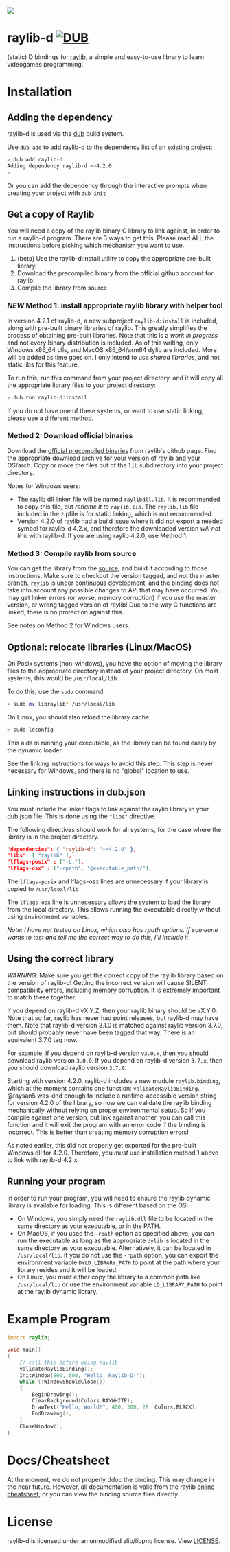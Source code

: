 ![](raylib_logo.png)

# raylib-d [![DUB](https://img.shields.io/dub/v/raylib-d?style=for-the-badge)](https://code.dlang.org/packages/raylib-d)
(static) D bindings for [raylib](https://www.raylib.com/), a simple and easy-to-use library to learn videogames programming.

# Installation

## Adding the dependency

raylib-d is used via the [dub](https://code.dlang.org) build system.

Use `dub add` to add raylib-d to the dependency list of an existing project:

```sh
> dub add raylib-d
Adding dependency raylib-d ~>4.2.0
>
```

Or you can add the dependency through the interactive prompts when creating your project with `dub init`

## Get a copy of Raylib
You will need a copy of the raylib binary C library to link against, in order to run a raylib-d program. There are 3 ways to get this. Please read ALL the instructions before picking which mechanism you want to use.

1. (beta) Use the raylib-d:install utility to copy the appropriate pre-built library.
2. Download the precompiled binary from the official github account for raylib.
3. Compile the library from source

### *NEW* Method 1: install appropriate raylib library with helper tool

In version 4.2.1 of raylib-d, a new subproject `raylib-d:install` is included, along with pre-built binary libraries of raylib. This greatly simplifies the process of obtaining pre-built libraries. Note that this is a *work in progress* and not every binary distribution is included. As of this writing, only Windows x86_64 dlls, and MacOS x86_64/arm64 dylib are included. More will be added as time goes on. I only intend to use *shared libraries*, and not static libs for this feature.

To run this, run this command from your project directory, and it will copy all the appropriate library files to your project directory:

```sh
> dub run raylib-d:install
```

If you do not have one of these systems, or want to use static linking, please use a different method.

### Method 2: Download official binaries

Download the [official precompiled binaries](https://github.com/raysan5/raylib/releases) from raylib's github page. Find the appropriate download archive for your version of raylib and your OS/arch. Copy or move the files out of the `lib` subdirectory into your project directory.

Notes for Windows users:
* The raylib dll linker file will be named `raylibdll.lib`. It is recommended to copy this file, but *rename it to `raylib.lib`*. The `raylib.lib` file included in the zipfile is for static linking, which is not recommended.
* Version 4.2.0 of raylib had a [build issue](https://github.com/raysan5/raylib/issues/2671) where it did not export a needed symbol for raylib-d 4.2.x, and therefore the downloaded version *will not link* with raylib-d. If you are using raylib 4.2.0, use Method 1.

### Method 3: Compile raylib from source

You can get the library from the [source](https://github.com/raysan5/raylib), and build it according to those instructions. Make sure to checkout the version tagged, and *not* the master branch. `raylib` is under continuous development, and the binding does not take into account any possible changes to API that may have occurred. You may get linker errors (or worse, memory corruption) if you use the master version, or wrong tagged version of raylib! Due to the way C functions are linked, there is no protection against this.

See notes on Method 2 for Windows users.

## Optional: relocate libraries (Linux/MacOS)

On Posix systems (non-windows), you have the option of moving the library files to the appropriate directory instead of your project directory. On most systems, this would be `/usr/local/lib`.

To do this, use the `sudo` command:

```sh
> sudo mv libraylib* /usr/local/lib
```

On Linux, you should also reload the library cache:

```sh
> sudo ldconfig
```

This aids in running your executable, as the library can be found easily by the dynamic loader.

See the linking instructions for ways to avoid this step. This step is never necessary for Windows, and there is no "global" location to use.

## Linking instructions in dub.json

You must include the linker flags to link against the raylib library in your dub.json file. This is done using the `"libs"` directive.

The following directives should work for all systems, for the case where the library is in the project directory.

```json
"dependencies": { "raylib-d": "~>4.2.0" },
"libs": [ "raylib" ],
"lflags-posix" : ["-L."],
"lflags-osx" : ["-rpath", "@executable_path/"],
```

The `lflags-posix` and lflags-osx lines are unnecessary if your library is copied to `/usr/lcoal/lib`

The `lflags-osx` line is unnecessary allows the system to load the library from the local directory. This allows running the executable directly without using environment variables.

*Note: I have not tested on Linux, which also has rpath options. If someone wants to test and tell me the correct way to do this, I'll include it*

## Using the correct library

*WARNING*: Make sure you get the correct copy of the raylib library based on the version of raylib-d! Getting the incorrect version will cause SILENT compatibility errors, including memory corruption. It is extremely important to match these together.

If you depend on raylib-d vX.Y.Z, then your raylib binary should be vX.Y.0. Note that so far, raylib has never had point releases, but raylib-d may have them. Note that raylib-d version 3.1.0 is matched against raylib version 3.7.0, but should probably never have been tagged that way. There is an equivalent 3.7.0 tag now.

For example, if you depend on raylib-d version `v3.0.x`, then you should download raylib version `3.0.0`. If you depend on raylib-d version `3.7.x`, then you should download raylib version `3.7.0`.

Starting with version 4.2.0, raylib-d includes a new module `raylib.binding`,
which at the moment contains one function: `validateRaylibBinding`. @raysan5
was kind enough to include a runtime-accessible version string for version
4.2.0 of the library, so now we can validate the raylib binding mechanically
without relying on proper environmental setup. So if you compile against one
version, but link against another, you can call this function and it will exit
the program with an error code if the binding is incorrect. This is better than
creating memory corruption errors!

As noted earlier, this did not properly get exported for the pre-built Windows dll for 4.2.0. Therefore, you *must* use installation method 1 above to link with raylib-d 4.2.x.

## Running your program

In order to run your program, you will need to ensure the raylib dynamic library is available for loading. This is different based on the OS:

* On Windows, you simply need the `raylib.dll` file to be located in the same directory as your executable, or in the PATH.
* On MacOS, if you used the `-rpath` option as specified above, you can run the executable as long as the appropriate `dylib` is located in the same directory as your executable. Alternatively, it can be located in `/usr/local/lib`. If you do not use the `-rpath` option, you can export the environment variable `DYLD_LIBRARY_PATH` to point at the path where your library resides and it will be loaded.
* On Linux, you must either copy the library to a common path like `/usr/local/lib` or use the environment variable `LD_LIBRARY_PATH` to point at the raylib dynamic library.

# Example Program
```D
import raylib;

void main()
{
    // call this before using raylib
    validateRaylibBinding();
    InitWindow(800, 600, "Hello, Raylib-D!");
    while (!WindowShouldClose())
    {
        BeginDrawing();
        ClearBackground(Colors.RAYWHITE);
        DrawText("Hello, World!", 400, 300, 28, Colors.BLACK);
        EndDrawing();
    }
    CloseWindow();
}
```

# Docs/Cheatsheet

At the moment, we do not properly ddoc the binding. This may change in the near future. However, all documentation is valid from the raylib [online cheatsheet](https://www.raylib.com/cheatsheet/cheatsheet.html), or you can view the binding source files directly.

# License
raylib-d is licensed under an unmodified zlib/libpng license. View [LICENSE](LICENSE).
